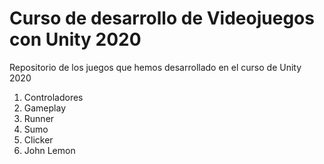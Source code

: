 # Curso de desarrollo de Videojuegos con Unity 2020

Repositorio de los juegos que hemos desarrollado en el curso de Unity 2020

1. Controladores
2. Gameplay
3. Runner
4. Sumo
5. Clicker
6. John Lemon
